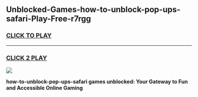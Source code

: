 
## Unblocked-Games-how-to-unblock-pop-ups-safari-Play-Free-r7rgg
<h3>
<a href="https://premium76.site?title=how-to-unblock-pop-ups-safari&ref=10A">CLICK TO PLAY</a></h3>
<hr>

<h3>
<a href="https://premium76.site?title=how-to-unblock-pop-ups-safari&ref=10A">CLICK 2 PLAY</a>
  
</h3>

<a href="https://premium76.site?title=how-to-unblock-pop-ups-safari&ref=10A"><img src="https://clearcache.store/games.png"></a>


**how-to-unblock-pop-ups-safari games unblocked: Your Gateway to Fun and Accessible Online Gaming**
